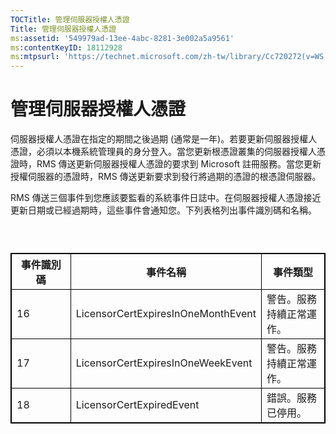 ```yaml
---
TOCTitle: 管理伺服器授權人憑證
Title: 管理伺服器授權人憑證
ms:assetid: '549979ad-13ee-4abc-8281-3e002a5a9561'
ms:contentKeyID: 18112928
ms:mtpsurl: 'https://technet.microsoft.com/zh-tw/library/Cc720272(v=WS.10)'
---
```


管理伺服器授權人憑證
====================

伺服器授權人憑證在指定的期間之後過期 (通常是一年)。若要更新伺服器授權人憑證，必須以本機系統管理員的身分登入。當您更新根憑證叢集的伺服器授權人憑證時，RMS 傳送更新伺服器授權人憑證的要求到 Microsoft 註冊服務。當您更新授權伺服器的憑證時，RMS 傳送更新要求到發行將過期的憑證的根憑證伺服器。

RMS 傳送三個事件到您應該要監看的系統事件日誌中。在伺服器授權人憑證接近更新日期或已經過期時，這些事件會通知您。下列表格列出事件識別碼和名稱。

###  

 
<table style="border:1px solid black;">
<colgroup>
<col width="33%" />
<col width="33%" />
<col width="33%" />
</colgroup>
<thead>
<tr class="header">
<th style="border:1px solid black;" >事件識別碼</th>
<th style="border:1px solid black;" >事件名稱</th>
<th style="border:1px solid black;" >事件類型</th>
</tr>
</thead>
<tbody>
<tr class="odd">
<td style="border:1px solid black;">16</td>
<td style="border:1px solid black;">LicensorCertExpiresInOneMonthEvent</td>
<td style="border:1px solid black;">警告。服務持續正常運作。</td>
</tr>
<tr class="even">
<td style="border:1px solid black;">17</td>
<td style="border:1px solid black;">LicensorCertExpiresInOneWeekEvent</td>
<td style="border:1px solid black;">警告。服務持續正常運作。</td>
</tr>
<tr class="odd">
<td style="border:1px solid black;">18</td>
<td style="border:1px solid black;">LicensorCertExpiredEvent</td>
<td style="border:1px solid black;">錯誤。服務已停用。</td>
</tr>
</tbody>
</table>
